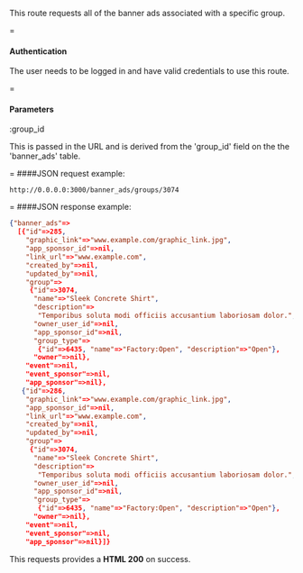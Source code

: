 <!-- --- title: GET /banner_ads/groups/:group_id -->

This route requests all of the banner ads associated with a specific group.

=
#### Authentication
The user needs to be logged in and have valid credentials to use this route.

=
#### Parameters
:group_id

This is passed in the URL and is derived from the 'group_id' field on the the 'banner_ads' table.

=
####JSON request example:
```
http://0.0.0.0:3000/banner_ads/groups/3074
```

=
####JSON response example:

```json
{"banner_ads"=>
  [{"id"=>285,
    "graphic_link"=>"www.example.com/graphic_link.jpg",
    "app_sponsor_id"=>nil,
    "link_url"=>"www.example.com",
    "created_by"=>nil,
    "updated_by"=>nil,
    "group"=>
     {"id"=>3074,
      "name"=>"Sleek Concrete Shirt",
      "description"=>
       "Temporibus soluta modi officiis accusantium laboriosam dolor.",
      "owner_user_id"=>nil,
      "app_sponsor_id"=>nil,
      "group_type"=>
       {"id"=>6435, "name"=>"Factory:Open", "description"=>"Open"},
      "owner"=>nil},
    "event"=>nil,
    "event_sponsor"=>nil,
    "app_sponsor"=>nil},
   {"id"=>286,
    "graphic_link"=>"www.example.com/graphic_link.jpg",
    "app_sponsor_id"=>nil,
    "link_url"=>"www.example.com",
    "created_by"=>nil,
    "updated_by"=>nil,
    "group"=>
     {"id"=>3074,
      "name"=>"Sleek Concrete Shirt",
      "description"=>
       "Temporibus soluta modi officiis accusantium laboriosam dolor.",
      "owner_user_id"=>nil,
      "app_sponsor_id"=>nil,
      "group_type"=>
       {"id"=>6435, "name"=>"Factory:Open", "description"=>"Open"},
      "owner"=>nil},
    "event"=>nil,
    "event_sponsor"=>nil,
    "app_sponsor"=>nil}]}
```

This requests provides a <strong>HTML 200</strong> on success.